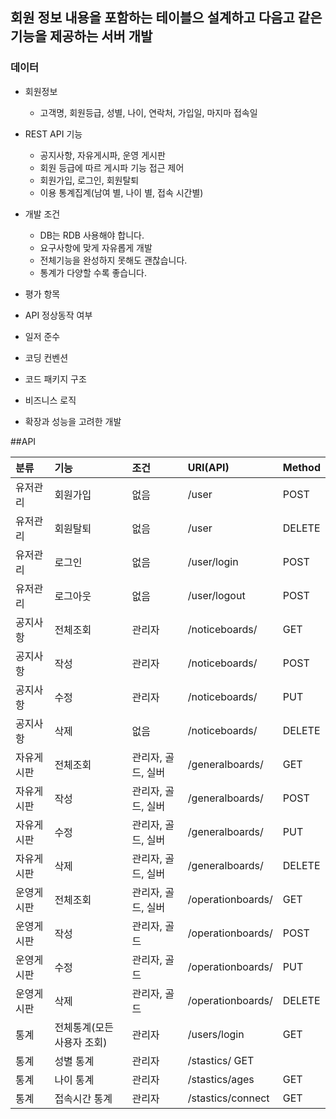## 회원 정보 내용을 포함하는 테이블으 설계하고 다음고 같은 기능을 제공하는 서버 개발

### 데이터

- 회원정보
  - 고객명, 회원등급, 성별, 나이, 연락처, 가입일, 마지마 접속일
  
- REST API 기능
  - 공지사항, 자유게시파, 운영 게시판
  - 회원 등급에 따르 게시파 기능 접근 제어
  - 회원가입, 로그인, 회원탈퇴
  - 이용 통계집계(남여 별, 나이 별, 접속 시간별)

- 개발 조건
  - DB는 RDB 사용해야 합니다.
  - 요구사항에 맞게 자유롭게 개발
  - 전체기능을 완성하지 못해도 괜찮습니다.
  - 통계가 다양할 수록 좋습니다.
  
- 평가 항목
 - API 정상동작 여부
 - 일저 준수
 - 코딩 컨벤션
 - 코드 패키지 구조
 - 비즈니스 로직
 - 확장과 성능을 고려한 개발
  
##API

| 분류 | 기능 | 조건 | URI(API) | Method | 
|:---|:--- |:----|:----|:----|
| 유저관리 | 회원가입 | 없음 | /user | POST |
| 유저관리 | 회원탈퇴 | 없음 | /user | DELETE |
| 유저관리 | 로그인 | 없음 | /user/login | POST |
| 유저관리 | 로그아웃 | 없음 | /user/logout | POST |
| 공지사항 | 전체조회 | 관리자 | /noticeboards/ | GET 
| 공지사항 | 작성 | 관리자 | /noticeboards/ | POST |
| 공지사항 | 수정 | 관리자 | /noticeboards/ | PUT |
| 공지사항 | 삭제 | 없음 | /noticeboards/ | DELETE |
| 자유게시판 | 전체조회| 관리자, 골드, 실버 | /generalboards/ | GET |
| 자유게시판 | 작성 | 관리자, 골드, 실버 |/generalboards/ | POST |
| 자유게시판 | 수정 | 관리자, 골드, 실버 | /generalboards/ | PUT |
| 자유게시판 | 삭제 | 관리자, 골드, 실버 | /generalboards/ | DELETE |
| 운영게시판 | 전체조회 | 관리자, 골드, 실버 | /operationboards/ | GET |
| 운영게시판 | 작성 | 관리자, 골드 | /operationboards/ | POST |
| 운영게시판 | 수정 | 관리자, 골드 | /operationboards/ | PUT |
| 운영게시판 | 삭제 | 관리자, 골드 | /operationboards/ | DELETE |
| 통계 | 전체통계(모든 사용자 조회) | 관리자 | /users/login | GET |
| 통계 | 성별 통계 | 관리자 |/stastics/  GET|
| 통계 | 나이 통계 | 관리자 | /stastics/ages | GET |
| 통계 | 접속시간 통계 | 관리자 | /stastics/connect | GET|


